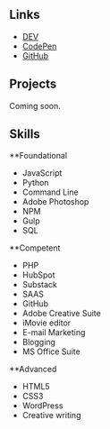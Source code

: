 ## Links

- [DEV](https://dev.to/jekydc)
- [CodePen](https://codepen.io/dc6)
- [GitHub](https://github.com/JekyDC)

## Projects

Coming soon.

## Skills

**Foundational

- JavaScript
- Python 
- Command Line 
- Adobe Photoshop 
- NPM
- Gulp
- SQL

**Competent

- PHP
- HubSpot
- Substack
- SAAS
- GitHub
- Adobe Creative Suite 
- iMovie editor
- E-mail Marketing 
- Blogging
- MS Office Suite

**Advanced

- HTML5
- CSS3 
- WordPress 
- Creative writing
